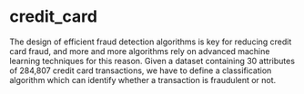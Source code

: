 # credit_card
The design of efficient fraud detection algorithms is key for reducing credit card fraud, and more and more algorithms rely on advanced machine learning techniques for this reason.
Given a dataset containing 30 attributes of 284,807 credit card transactions, we have to define a classification algorithm which can identify whether a transaction is fraudulent or not.
